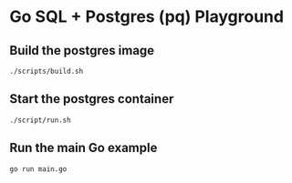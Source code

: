 # Go SQL + Postgres (pq) Playground

## Build the postgres image

`./scripts/build.sh`

## Start the postgres container

`./script/run.sh`

## Run the main Go example

`go run main.go`